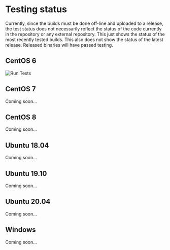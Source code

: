 Testing status
==============

Currently, since the builds must be done off-line and uploaded to a release, the
test status does not necessarily reflect the status of the code currently in the
repository or any external repository.  This just shows the status of the most
recently tested builds.  This also does not show the status of the latest release.
Released binaries will have passed testing.

CentOS 6
--------

![Run Tests](https://github.com/eslickj/idaes-ext/workflows/Run%20Tests/badge.svg)

CentOS 7
--------

Coming soon...

CentOS 8
--------

Coming soon...

Ubuntu 18.04
------------

Coming soon...

Ubuntu 19.10
------------

Coming soon...

Ubuntu 20.04
------------

Coming soon...

Windows
-------

Coming soon...
